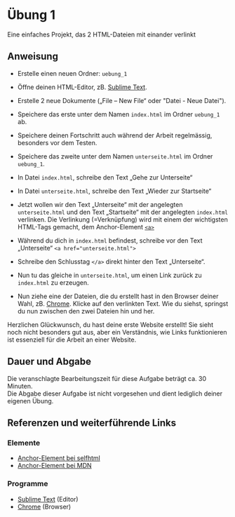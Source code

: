 # Übung 1

Eine einfaches Projekt, das 2 HTML-Dateien mit einander verlinkt


## Anweisung

- Erstelle einen neuen Ordner: `uebung_1`
- Öffne deinen HTML-Editor, zB. [Sublime Text](https://www.sublimetext.com/).
- Erstelle 2 neue Dokumente („File – New File“ oder "Datei - Neue Datei").
- Speichere das erste unter dem Namen `index.html` im Ordner `uebung_1` ab.
- Speichere deinen Fortschritt auch während der Arbeit regelmässig, besonders vor dem Testen.
- Speichere das zweite unter dem Namen `unterseite.html` im Ordner `uebung_1`.
- In Datei `index.html`, schreibe den Text „Gehe zur Unterseite“
- In Datei `unterseite.html`, schreibe den Text „Wieder zur Startseite“

- Jetzt wollen wir den Text „Unterseite“ mit der angelegten `unterseite.html` und den Text „Startseite“ mit der angelegten `index.html` verlinken. Die Verlinkung (=Verknüpfung) wird mit einem der wichtigsten HTML-Tags gemacht, dem Anchor-Element [`<a>`](/)

- Während du dich in `index.html` befindest, schreibe vor den Text „Unterseite“ `<a href="unterseite.html">`
- Schreibe den Schlusstag `</a>` direkt hinter den Text „Unterseite“.

- Nun tu das gleiche in `unterseite.html`, um einen Link zurück zu `index.html` zu erzeugen.

- Nun ziehe eine der Dateien, die du erstellt hast in den Browser deiner Wahl, zB. [Chrome](https://www.google.com/chrome/).
Klicke auf den verlinkten Text. Wie du siehst, springst du nun zwischen den zwei Dateien hin und her.

Herzlichen Glückwunsch, du hast deine erste Website erstellt! Sie sieht noch nicht besonders gut aus, aber ein Verständnis, wie Links funktionieren ist essenziell für die Arbeit an einer Website.

## Dauer und Abgabe

Die veranschlagte Bearbeitungszeit für diese Aufgabe beträgt ca. 30 Minuten.  
Die Abgabe dieser Aufgabe ist nicht vorgesehen und dient lediglich deiner eigenen Übung.

## Referenzen und weiterführende Links

### Elemente

- [Anchor-Element bei selfhtml](https://wiki.selfhtml.org/wiki/HTML/Textauszeichnung/a)
- [Anchor-Element bei MDN](https://developer.mozilla.org/de/docs/Web/HTML/Element/a)

### Programme

- [Sublime Text](https://www.sublimetext.com/) (Editor)
- [Chrome](https://www.google.com/chrome/) (Browser)
